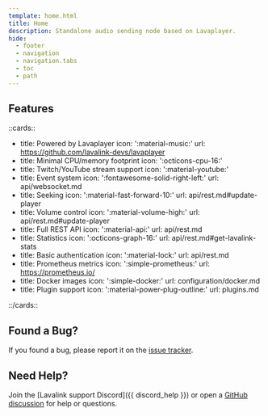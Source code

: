 ```yaml
---
template: home.html
title: Home
description: Standalone audio sending node based on Lavaplayer.
hide:
  - footer
  - navigation
  - navigation.tabs
  - toc
  - path
---
```


## Features

::cards::

- title: Powered by Lavaplayer
  icon: ':material-music:'
  url: https://github.com/lavalink-devs/lavaplayer
- title: Minimal CPU/memory footprint
  icon: ':octicons-cpu-16:'
- title: Twitch/YouTube stream support
  icon: ':material-youtube:'
- title: Event system
  icon: ':fontawesome-solid-right-left:'
  url: api/websocket.md
- title: Seeking
  icon: ':material-fast-forward-10:'
  url: api/rest.md#update-player
- title: Volume control
  icon: ':material-volume-high:'
  url: api/rest.md#update-player
- title: Full REST API
  icon: ':material-api:'
  url: api/rest.md
- title: Statistics
  icon: ':octicons-graph-16:'
  url: api/rest.md#get-lavalink-stats
- title: Basic authentication
  icon: ':material-lock:'
  url: api/rest.md
- title: Prometheus metrics
  icon: ':simple-prometheus:'
  url: https://prometheus.io/
- title: Docker images
  icon: ':simple-docker:'
  url: configuration/docker.md
- title: Plugin support
  icon: ':material-power-plug-outline:'
  url: plugins.md

::/cards::

## Found a Bug?

If you found a bug, please report it on the [issue tracker](https://github.com/lavalink-devs/Lavalink/issues/new?labels=bug&template=bug_report.md).

## Need Help?

Join the [Lavalink support Discord]({{ discord_help }}) or open a [GitHub discussion](https://github.com/lavalink-devs/Lavalink/discussions/new?category=q-a) for help or questions.
